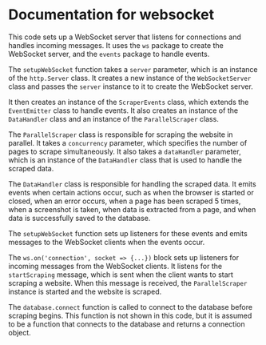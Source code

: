 # Documentation for websocket

This code sets up a WebSocket server that listens for connections and handles incoming messages. It uses the `ws` package to create the WebSocket server, and the `events` package to handle events.

The `setupWebSocket` function takes a `server` parameter, which is an instance of the `http.Server` class. It creates a new instance of the `WebSocketServer` class and passes the `server` instance to it to create the WebSocket server.

It then creates an instance of the `ScraperEvents` class, which extends the `EventEmitter` class to handle events. It also creates an instance of the `DataHandler` class and an instance of the `ParallelScraper` class.

The `ParallelScraper` class is responsible for scraping the website in parallel. It takes a `concurrency` parameter, which specifies the number of pages to scrape simultaneously. It also takes a `dataHandler` parameter, which is an instance of the `DataHandler` class that is used to handle the scraped data.

The `DataHandler` class is responsible for handling the scraped data. It emits events when certain actions occur, such as when the browser is started or closed, when an error occurs, when a page has been scraped 5 times, when a screenshot is taken, when data is extracted from a page, and when data is successfully saved to the database.

The `setupWebSocket` function sets up listeners for these events and emits messages to the WebSocket clients when the events occur.

The `ws.on('connection', socket => {...})` block sets up listeners for incoming messages from the WebSocket clients. It listens for the `startScraping` message, which is sent when the client wants to start scraping a website. When this message is received, the `ParallelScraper` instance is started and the website is scraped.

The `database.connect` function is called to connect to the database before scraping begins. This function is not shown in this code, but it is assumed to be a function that connects to the database and returns a connection object.
